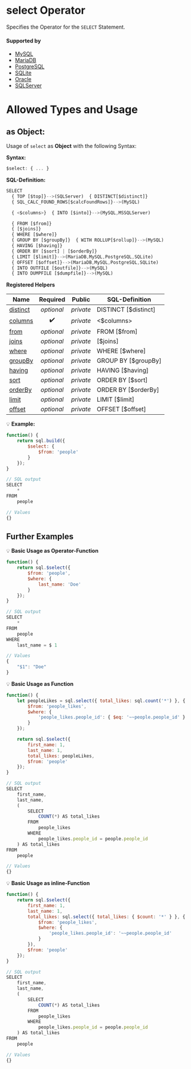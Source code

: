 # select Operator
Specifies the Operator for the `SELECT` Statement.

#### Supported by
- [MySQL](https://dev.mysql.com/doc/refman/5.7/en/select.html)
- [MariaDB](https://mariadb.com/kb/en/library/select/)
- [PostgreSQL](https://www.postgresql.org/docs/9.5/static/sql-select.html)
- [SQLite](https://sqlite.org/lang_select.html)
- [Oracle](https://docs.oracle.com/cd/B19306_01/server.102/b14200/statements_10002.htm)
- [SQLServer](https://docs.microsoft.com/en-us/sql/t-sql/queries/select-transact-sql)

# Allowed Types and Usage

## as Object:

Usage of `select` as **Object** with the following Syntax:

**Syntax:**

```javascript
$select: { ... }
```

**SQL-Definition:**
```javascript
SELECT
  { TOP [$top]}-->(SQLServer)  { DISTINCT[$distinct]}
  { SQL_CALC_FOUND_ROWS[$calcFoundRows]}-->(MySQL)

  { <$columns>}  { INTO [$into]}-->(MySQL,MSSQLServer)

  { FROM [$from]}
  { [$joins]}
  { WHERE [$where]}
  { GROUP BY [$groupBy]}  { WITH ROLLUP[$rollup]}-->(MySQL)
  { HAVING [$having]}
  { ORDER BY [$sort] | [$orderBy]}
  { LIMIT [$limit]}-->(MariaDB,MySQL,PostgreSQL,SQLite)
  { OFFSET [$offset]}-->(MariaDB,MySQL,PostgreSQL,SQLite)
  { INTO OUTFILE [$outfile]}-->(MySQL)
  { INTO DUMPFILE [$dumpfile]}-->(MySQL)
```

**Registered Helpers**

Name|Required|Public|SQL-Definition
----|:--------:|------|--------------
[distinct](./private/distinct/)|*optional*|*private*| DISTINCT [$distinct]
[columns](./private/columns/)|:heavy_check_mark:|*private*|  <$columns>
[from](./private/from/)|*optional*|*private*| FROM  [$from]
[joins](./private/joins/)|*optional*|*private*|  [$joins]
[where](./private/where/)|*optional*|*private*| WHERE  [$where]
[groupBy](./private/groupBy/)|*optional*|*private*| GROUP BY  [$groupBy]
[having](./private/having/)|*optional*|*private*| HAVING  [$having]
[sort](./private/sort/)|*optional*|*private*| ORDER BY  [$sort]
[orderBy](./private/orderBy/)|*optional*|*private*| ORDER BY  [$orderBy]
[limit](./private/limit/)|*optional*|*private*| LIMIT  [$limit]
[offset](./private/offset/)|*optional*|*private*| OFFSET  [$offset]

:bulb: **Example:**
```javascript
function() {
    return sql.build({
        $select: {
            $from: 'people'
        }
    });
}

// SQL output
SELECT
    *
FROM
    people

// Values
{}
```

## Further Examples

:bulb: **Basic Usage as Operator-Function**
```javascript
function() {
    return sql.$select({
        $from: 'people',
        $where: {
            last_name: 'Doe'
        }
    });
}

// SQL output
SELECT
    *
FROM
    people
WHERE
    last_name = $ 1

// Values
{
    "$1": "Doe"
}
```

:bulb: **Basic Usage as Function**
```javascript
function() {
    let peopleLikes = sql.select({ total_likes: sql.count('*') }, {
        $from: 'people_likes',
        $where: {
            'people_likes.people_id': { $eq: '~~people.people_id' }
        }
    });

    return sql.$select({
        first_name: 1,
        last_name: 1,
        total_likes: peopleLikes,
        $from: 'people'
    });
}

// SQL output
SELECT
    first_name,
    last_name,
    (
        SELECT
            COUNT(*) AS total_likes
        FROM
            people_likes
        WHERE
            people_likes.people_id = people.people_id
    ) AS total_likes
FROM
    people

// Values
{}
```

:bulb: **Basic Usage as inline-Function**
```javascript
function() {
    return sql.$select({
        first_name: 1,
        last_name: 1,
        total_likes: sql.select({ total_likes: { $count: '*' } }, {
            $from: 'people_likes',
            $where: {
                'people_likes.people_id': '~~people.people_id'
            }
        }),
        $from: 'people'
    });
}

// SQL output
SELECT
    first_name,
    last_name,
    (
        SELECT
            COUNT(*) AS total_likes
        FROM
            people_likes
        WHERE
            people_likes.people_id = people.people_id
    ) AS total_likes
FROM
    people

// Values
{}
```

